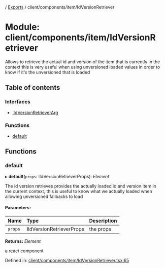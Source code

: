 [](../README.md) / [Exports](../modules.md) / client/components/item/IdVersionRetriever

# Module: client/components/item/IdVersionRetriever

Allows to retrieve the actual id and version of the item that is currently in the context
this is very useful when using unversioned loaded values in order to know if it's the unversioned
that is loaded

## Table of contents

### Interfaces

- [IIdVersionRetrieverArg](../interfaces/client_components_item_idversionretriever.iidversionretrieverarg.md)

### Functions

- [default](client_components_item_idversionretriever.md#default)

## Functions

### default

▸ **default**(`props`: IIdVersionRetrieverProps): *Element*

The id version retrieves provides the actually loaded id and version item
in the current context, this is useful to know what we actually loaded
when allowing unversioned fallbacks to load

#### Parameters:

Name | Type | Description |
:------ | :------ | :------ |
`props` | IIdVersionRetrieverProps | the props   |

**Returns:** *Element*

a react component

Defined in: [client/components/item/IdVersionRetriever.tsx:65](https://github.com/onzag/itemize/blob/11a98dec/client/components/item/IdVersionRetriever.tsx#L65)
